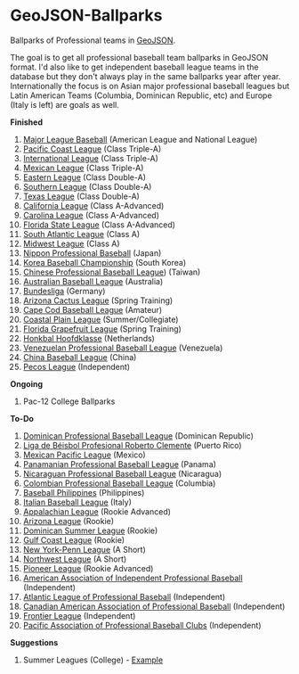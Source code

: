 GeoJSON-Ballparks
=================

Ballparks of Professional teams in [GeoJSON](http://geojson.org).

The goal is to get all professional baseball team ballparks in GeoJSON format.  I'd also like to get independent baseball league teams in the database but they don't always play in the same ballparks year after year.  Internationally the focus is on Asian major professional baseball leagues but Latin American Teams (Columbia, Dominican Republic, etc) and Europe (Italy is left) are goals as well.

**Finished**

1. [Major League Baseball](http://mlb.com) (American League and National League)
2. [Pacific Coast League](http://www.milb.com/index.jsp?sid=l112) (Class Triple-A)
3. [International League](http://www.milb.com/index.jsp?sid=l117) (Class Triple-A)
4. [Mexican League](http://www.milb.com/index.jsp?sid=l125) (Class Triple-A)
5. [Eastern League](http://www.milb.com/index.jsp?sid=l113) (Class Double-A)
6. [Southern League](http://www.milb.com/index.jsp?sid=l111) (Class Double-A)
7. [Texas League](http://www.milb.com/index.jsp?sid=l109) (Class Double-A)
8. [California League](http://www.milb.com/index.jsp?sid=l110) (Class A-Advanced)
9. [Carolina League](http://www.milb.com/index.jsp?sid=l122) (Class A-Advanced)
10. [Florida State League](http://www.milb.com/index.jsp?sid=l123) (Class A-Advanced)
11. [South Atlantic League](http://www.milb.com/index.jsp?sid=l116) (Class A)
12. [Midwest League](http://www.milb.com/index.jsp?sid=l118) (Class A)
13. [Nippon Professional Baseball](http://www.npb.or.jp) (Japan)
14. [Korea Baseball Championship](http://www.koreabaseball.com/) (South Korea)
15. [Chinese Professional Baseball League](http://www.cpbl.com.tw)) (Taiwan)
16. [Australian Baseball League](http://web.theabl.com.au) (Australia)
17. [Bundesliga](http://baseball-bundesliga.de/) (Germany)
18. [Arizona Cactus League](http://www.cactusleague.com) (Spring Training)
19. [Cape Cod Baseball League](http://www.capecodbaseball.org/) (Amateur)  
20. [Coastal Plain League](http://www.coastalplain.com) (Summer/Collegiate)
21. [Florida Grapefruit League](http://www.floridagrapefruitleague.com) (Spring Training)
22. [Honkbal Hoofdklasse](http://www.honkbalsite.comve) (Netherlands)
23. [Venezuelan Professional Baseball League](http://www.lvbp.com) (Venezuela)
24. [China Baseball League](https://en.wikipedia.org/wiki/China_Baseball_League) (China)
25. [Pecos League](http://pecosleague.com/) (Independent)

**Ongoing**

1. Pac-12 College Ballparks  

**To-Do**

1. [Dominican Professional Baseball League](https://en.wikipedia.org/wiki/Dominican_Professional_Baseball_League) (Dominican Republic)
2. [Liga de Béisbol Profesional Roberto Clemente](https://en.wikipedia.org/wiki/Liga_de_Béisbol_Profesional_Roberto_Clemente) (Puerto Rico)
3. [Mexican Pacific League](https://en.wikipedia.org/wiki/Mexican_Pacific_League) (Mexico)
4. [Panamanian Professional Baseball League](https://en.wikipedia.org/wiki/Panamanian_Professional_Baseball_League) (Panama)
5. [Nicaraguan Professional Baseball League](https://en.wikipedia.org/wiki/Nicaraguan_Professional_Baseball_League) (Nicaragua)
6. [Colombian Professional Baseball League](https://en.wikipedia.org/wiki/Colombian_Professional_Baseball_League) (Columbia)
7. [Baseball Philippines](https://en.wikipedia.org/wiki/Baseball_Philippines) (Philippines)
8. [Italian Baseball League](https://en.wikipedia.org/wiki/Italian_Baseball_League) (Italy)
9. [Appalachian League](http://www.milb.com/index.jsp?sid=l120) (Rookie Advanced)
10. [Arizona League](http://www.milb.com/index.jsp?sid=l121) (Rookie)
11. [Dominican Summer League](http://www.milb.com/index.jsp?sid=l130) (Rookie)
12. [Gulf Coast League](http://www.milb.com/index.jsp?sid=l124) (Rookie)
13. [New York-Penn League](http://www.milb.com/index.jsp?sid=l127) (A Short)
14. [Northwest League](http://www.milb.com/index.jsp?sid=l126) (A Short)
15. [Pioneer League](http://www.milb.com/index.jsp?sid=l128) (Rookie Advanced)
16. [American Association of Independent Professional Baseball](http://www.americanassociationbaseball.com) (Independent)
17. [Atlantic League of Professional Baseball](http://www.atlanticleague.com/) (Independent)
18. [Canadian American Association of Professional Baseball](http://canamleague.com/) (Independent)
19. [Frontier League](http://www.frontierleague.com/) (Independent)
20. [Pacific Association of Professional Baseball Clubs](https://en.wikipedia.org/wiki/Pacific_Association_of_Professional_Baseball_Clubs) (Independent)

**Suggestions**

1. Summer Leagues (College) - [Example](https://gist.github.com/oeon/54626316c56a76e4db67)
